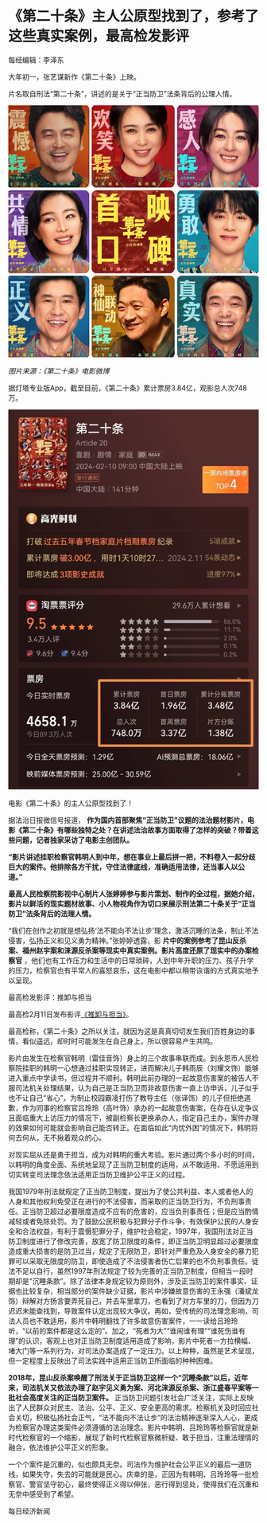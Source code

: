 # 《第二十条》主人公原型找到了，参考了这些真实案例，最高检发影评

每经编辑：李泽东

大年初一，张艺谋新作《第二十条》上映。

片名取自刑法“第二十条”，讲述的是关于“正当防卫”法条背后的公理人情。

![0f421d1a41646cc4de1278fd726e2232.jpg](https://raw.githubusercontent.com/qqhsx/qqnews_image/main/2024/02/12/《第二十条》主人公原型找到了，参考了这些真实案例，最高检发影评/0f421d1a41646cc4de1278fd726e2232.jpg)

 _图片来源：《第二十条》电影微博_

据灯塔专业版App，截至目前，《第二十条》累计票房3.84亿，观影总人次748万。

![4d69b76f2a9dc773d4201bb5f08d164c.jpg](https://raw.githubusercontent.com/qqhsx/qqnews_image/main/2024/02/12/《第二十条》主人公原型找到了，参考了这些真实案例，最高检发影评/4d69b76f2a9dc773d4201bb5f08d164c.jpg)

电影《第二十条》的主人公原型找到了！

据法治日报微信号报道，
**作为国内首部聚焦“正当防卫”议题的法治题材影片，电影《第二十条》有哪些独特之处？在讲述法治故事方面取得了怎样的突破？带着这些问题，记者独家采访了电影主创团队。**

**“影片讲述挂职检察官韩明人到中年，想在事业上最后拼一把，不料卷入一起分歧巨大的案件。他排除各方干扰，守住法律底线，准确适用法律，还当事人以公道。”**

**最高人民检察院影视中心制片人张婷婷参与影片策划、制作的全过程，据她介绍，影片以鲜活的现实题材故事、小人物视角作为切口来展示刑法第二十条关于“正当防卫”法条背后的法理人情。**

“我们在创作之初就是想弘扬‘法不能向不法让步’理念，激活沉睡的法条，制止不法侵害，弘扬正义和见义勇为精神。”张婷婷透露，影
**片中的案例参考了昆山反杀案、福州赵宇案和涞源反杀案等现实中真实案例。影片高度还原了现实中的办案检察官**
，他们也有工作压力和生活中的日常琐碎，人到中年升职的压力、孩子升学的压力，检察官也有平常人的喜怒哀乐，这在电影中都以稍带诙谐的方式真实地予以呈现。

最高检发影评：推卸与担当

最高检2月11日发布影评[《推卸与担当》](https://news.qq.com/rain/a/20240211A05NDL00)。

最高检称，《第二十条》之所以关注，就因为这是真真切切发生我们百姓身边的事情，看似遥远，却时时可能发生在自己身上，所以很容易产生共鸣。

影片由发生在检察官韩明（雷佳音饰）身上的三个故事串联而成。到永恩市人民检察院挂职的韩明一心想通过挂职实现转正，进而解决儿子韩雨辰（刘耀文饰）能够进入重点中学读书，但过程并不顺利。韩明此前办理的一起故意伤害案的被告人不服司法机关处理结果，认为自己是正当防卫而非故意伤害一直上访申诉，儿子似乎也不让自己“省心”，为制止校园霸凌打伤了教导主任（张译饰）的儿子但拒绝道歉，作为同事的检察官吕玲玲（高叶饰）承办的一起故意伤害案，在存在认定争议且面临重大上访压力的情况下，被副检察长更换承办人，指定自己主办，案件办理的效果如何可能就会影响自己能否转正。在面临如此“内忧外困”的情况下，韩明将何去何从，无不揪着观众的心。

对现实屈从还是勇于担当，成为对韩明的重大考验。影片通过两个多小时的时间，以韩明的角度全面、系统地呈现了正当防卫制度的适用，从不敢适用、不愿适用到切实转变司法理念依法适用正当防卫维护公平正义的过程。

我国1979年刑法就规定了正当防卫制度，提出为了使公共利益、本人或者他人的人身和其他权利免受正在进行的不法侵害，而采取的正当防卫行为，不负刑事责任。正当防卫超过必要限度造成不应有的危害的，应当负刑事责任；但是应当酌情减轻或者免除处罚。为了鼓励公民积极与犯罪分子作斗争，有效保护公民的人身安全和合法权益，有利于震慑犯罪分子，维护社会稳定，1997年，我国刑法对正当防卫制度进行了修改完善，放宽了防卫限度的条件，即正当防卫明显超过必要限度造成重大损害的是防卫过当，规定了无限防卫，即针对严重危及人身安全的暴力犯罪可以采取无限度的防卫，即使造成了不法侵害者伤亡后果的也不负刑事责任。徒法不足以自行，虽然1997年刑法规定了较为完善的正当防卫制度，但相当一段时期却是“沉睡条款”。除了法律本身规定较为原则外，涉及正当防卫的案件事实、证据也比较复杂，相当部分的案件缺少证据，影片中涉嫌故意伤害的王永强（潘斌龙饰）辩解对方扬言要弄死自己，并去车里拿刀，也看到了对方车里的刀，但因为刀迟迟未能查找到，导致案件认定出现较大争议。再如，受传统的司法理念影响，司法人员也不敢适用，影片中韩明翻找了许多故意伤害案件，一一读给吕玲玲听，“以前的案件都是这么定的”。加之，“死者为大”“谁闹谁有理”“谁死伤谁有理”的认识，客观上也对正当防卫制度适用造成了影响，影片中死者一方拉横幅、堵大门等一系列行为，对司法办案造成了一定压力。以上种种，虽然是艺术呈现，但一定程度上反映出了司法实践中适用正当防卫所面临的种种困难。

**2018年，昆山反杀案唤醒了刑法关于正当防卫这样一个“沉睡条款”以后，近年来，司法机关又依法办理了赵宇见义勇为案、河北涞源反杀案、浙江盛春平案等一批社会高度关注的正当防卫案件。**
正当防卫问题引发社会广泛关注，实际上反映出了人民群众对民主、法治、公平、正义、安全更高的需求。检察机关及时回应社会关切，积极弘扬社会正气，“法不能向不法让步”的法治精神逐渐深入人心，更成为检察官办理这类案件必须遵循的法治理念。影片中韩明、吕玲玲等检察官就是新时代检察官的一个缩影，展现了新时代检察官察微析疑、敢于担当，注重法理情的融合，依法维护公平正义的形象。

一个个案件是沉重的，似也颇具无奈。司法作为维护社会公平正义的最后一道防线，如果失守，失去的可能就是民心。庆幸的是，正因为有韩明、吕玲玲等一批检察官、警官坚守初心，最终使得正义得以伸张，恶行得到惩处，使得我们在沉重和无奈中感受到了希望。

每日经济新闻

